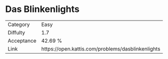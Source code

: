 # Das Blinkenlights

<table>
    <tr>
        <td>Category</td>
        <td>Easy</td>
    </tr>
    <tr>
        <td>Diffulty</td>
        <td>1.7</td>
    </tr>
    <tr>
        <td>Acceptance</td>
        <td>42.69 %</td>
    </tr>
    <tr>
        <td>Link</td>
        <td>https://open.kattis.com/problems/dasblinkenlights</td>
    </tr>
</table>